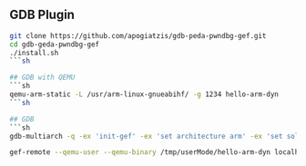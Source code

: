 ## GDB Plugin
```sh
git clone https://github.com/apogiatzis/gdb-peda-pwndbg-gef.git
cd gdb-geda-pwndbg-gef
./install.sh
```sh

## GDB with QEMU
```sh
qemu-arm-static -L /usr/arm-linux-gnueabihf/ -g 1234 hello-arm-dyn
```sh

## GDB
```sh
gdb-multiarch -q -ex 'init-gef' -ex 'set architecture arm' -ex 'set solib-absolute-prefix /usr/arm-linux-gnueabihf/'

gef-remote --qemu-user --qemu-binary /tmp/userMode/hello-arm-dyn localhost 1234
```
